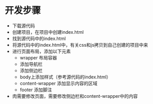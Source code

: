 # 开发步骤

- 下载源代码
- 创建项目，在项目中创建index.html
- 找到源代码中的index.html
- 将源代码中的index.html中，有关css和js拷贝到自己创建的项目中来
- 进行页面布局，添加以下元素
    - wrapper 布局容器
    - 添加导航栏
    - 添加侧边栏
    - body上添加样式（参考源代码的index.html）
    - content-wrapper 添加显示内容的区域
    - footer 添加脚注
- 肉需要修改页面，需要修改侧边栏和content-wrapper中的内容